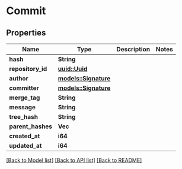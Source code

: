 # Commit

## Properties

Name | Type | Description | Notes
------------ | ------------- | ------------- | -------------
**hash** | **String** |  | 
**repository_id** | [**uuid::Uuid**](uuid::Uuid.md) |  | 
**author** | [**models::Signature**](Signature.md) |  | 
**committer** | [**models::Signature**](Signature.md) |  | 
**merge_tag** | **String** |  | 
**message** | **String** |  | 
**tree_hash** | **String** |  | 
**parent_hashes** | **Vec<String>** |  | 
**created_at** | **i64** |  | 
**updated_at** | **i64** |  | 

[[Back to Model list]](../README.md#documentation-for-models) [[Back to API list]](../README.md#documentation-for-api-endpoints) [[Back to README]](../README.md)


